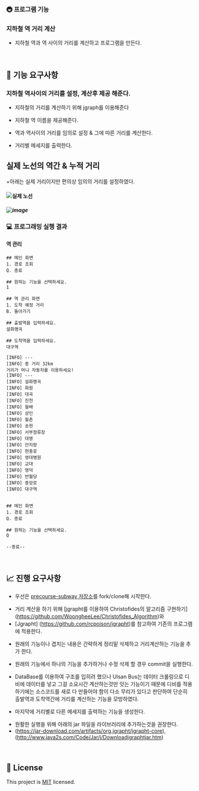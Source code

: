 ### 🚇 프로그램 기능 


### 지하철 역 거리 계산
- 지하철 역과 역 사이의 거리를 계산하고  프로그램을 만든다.
<br>

## 🚀 기능 요구사항

### 지하철 역사이의 거리를 설정, 계산후 제공 해준다.
+ 지하철의 거리를 계산하기 위해 jgraph를 이용해준다
- 지하철 역 이름을 제공해준다.
+ 역과 역사이의 거리를 임의로 설정 & 그에 따른 거리를 계산한다.
- 거리별 메세지를 출력한다. 

## 실제 노선의 역간 & 누적 거리

+아래는 실제 거리이지만 편의상 임의의 거리를 설정하였다.


#### ![실제 노선](https://user-images.githubusercontent.com/102271711/170051812-e77ff23b-730e-41c7-ad8c-645e1eb2b4d5.PNG)

##### ![image](https://user-images.githubusercontent.com/102271645/170043247-8c4ad82f-dc22-4eb3-85c6-0d714672bf42.png)



### 💻 프로그래밍 실행 결과 
#### 역 관리
```
## 메인 화면
1. 경로 조회
Q. 종료

## 원하는 기능을 선택하세요.
1

## 역 관리 화면
1. 도착 예정 거리
B. 돌아가기

## 출발역을 입력하세요.
설화명곡

## 도착역을 입력하세요.
대구역

[INFO] ---
[INFO] 총 거리 32km
거리가 머니 자동차를 이용하세요!
[INFO] ---
[INFO] 설화명곡
[INFO] 화원
[INFO] 대곡 
[INFO] 진천
[INFO] 월배
[INFO] 상인
[INFO] 월촌
[INFO] 송현
[INFO] 서부정류장
[INFO] 대명
[INFO] 안지랑
[INFO] 현충로
[INFO] 영대병원
[INFO] 교대
[INFO] 명덕
[INFO] 반월당
[INFO] 중앙로
[INFO] 대구역


## 메인 화면
1. 경로 조회
Q. 종료

## 원하는 기능을 선택하세요.
Q

--종료--

```

<br>

## 📈 진행 요구사항
- 우선은 [precourse-subway 저장소](https://github.com/yangdongjue5510/precourse-subway)를 fork/clone해 시작한다.
+ 거리 계산을 하기 위해 [jgrapht를 이용하여 Christofides의 알고리즘 구현하기] (https://github.com/WoongheeLee/Christofides_Algorithm)와 
+ [Jgrapht] (https://github.com/rcpoison/jgrapht)를 참고하여 기존의 프로그램에 적용한다.
- 원래의 기능이나 겹치는 내용은 간략하게 정리밑 삭제하고 거리계산하는 기능을 추가 한다.
+ 원래의 기능에서 하나의 기능을 추가하거나 수정 삭제 할 경우 commit을 실행한다. 
- DataBase를 이용하여 구조를 입히려 했으나 Ulsan Bus는 데이터 크롤링으로 디비에 데이터를 넣고 그걸 소요시간 계산하는것만 잇는 기능이기 때문에 디비를 적용하기에는 소스코드를 새로 다 만들어야 함이 다소 무리가 있다고 판단하여 단순히 출발역과 도착역간에 거리를 계산하는 기능을 모방하였다.
+ 마지막에 거리별로 다른 메세지를 출력하는 기능을 생성한다. 
- 원활한 실행을 위해 아래의 jar 파일을 라이브러리에 추가하는것을 권장한다.
- (https://jar-download.com/artifacts/org.jgrapht/jgrapht-core), (http://www.java2s.com/Code/Jar/j/Downloadjgraphtjar.htm)

<br>

## 📝 License

This project is [MIT](https://github.com/yangdongjue5510/precourse-subway/README.md) licensed.
